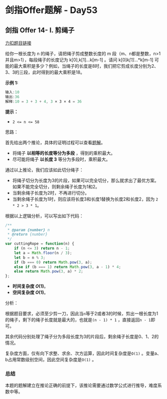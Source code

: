 # **剑指Offer题解 - Day53**

## 剑指 Offer 14- I. 剪绳子

[力扣题目链接](https://leetcode-cn.com/leetbook/read/illustration-of-algorithm/5v1026/)

给你一根长度为 n 的绳子，请把绳子剪成整数长度的 m 段（m、n都是整数，n>1并且m>1），每段绳子的长度记为 k[0],k[1]...k[m-1] 。请问 k[0]*k[1]*...*k[m-1] 可能的最大乘积是多少？例如，当绳子的长度是8时，我们把它剪成长度分别为2、3、3的三段，此时得到的最大乘积是18。

**示例 1:**

```jsx
输入:10
输出:36
解释:10 = 3 + 3 + 4, 3 × 3 × 4 = 36
```

**提示：**

- `2 <= n <= 58`

思路：

首先给出两个推论，具体的证明过程可以查看[题解](https://leetcode-cn.com/leetbook/read/illustration-of-algorithm/5vyva2/)。

- 将绳子 **以相等的长度等分为多段** ，得到的乘积最大。
- 尽可能将绳子 **以长度 3** 等分为多段时，乘积最大。

通过以上推论，我们应该如此切分绳子：

- 将绳子切分为长度为3的片段，如果可以完全切分，那么就求出了最优方案。如果不能完全切分，则剩余绳子长度为1和2。
- 当剩余绳子长度为2时，不再进行切分。
- 当剩余绳子长度为1时，则应该将长度3和长度1替换为长度2和长度2，因为 `2 * 2 > 3 * 1`。

根据以上逻辑分析，可以写出如下代码：

```jsx
/**
 * @param {number} n
 * @return {number}
 */
var cuttingRope = function(n) {
    if (n <= 3) return n - 1;
    let a = Math.floor(n / 3);
    let b = n % 3;
    if (b === 0) return Math.pow(3, a);
    else if (b === 1) return Math.pow(3, a - 1) * 4;
    else return Math.pow(3, a) * 2;
};
```

- **时间复杂度 *O*(1)**。
- **空间复杂度 *O*(1)**。

分析：

根据题目要求，必须至少剪一刀，因此当`n`等于2或者3的时候，剪出一根长度为1的绳子，剩下的绳子长度就是最大的，也就是`(n - 1) * 1` ，直接返回`n - 1`即可。

其余代码分别处理了绳子分为多段长度为3的片段后，剩余绳子长度是0、1、2的情况。

复杂度方面，仅有向下求整、求余、次方运算，因此时间复杂度是`O(1)` 。变量a、b占用常数级别空间，因此空间复杂度是`O(1)` 。

### 总结

本题的题解建立在推论正确的前提下，该推论需要通过数学公式进行推导，难度系数中等。
